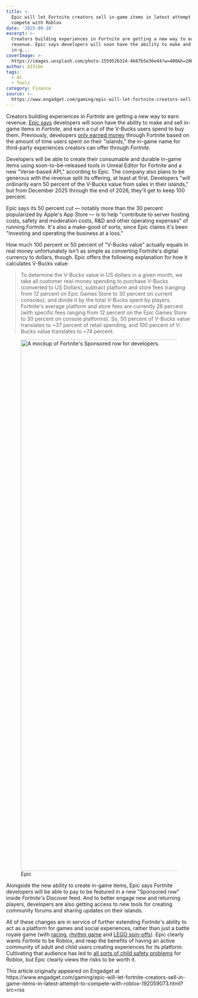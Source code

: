 ```yaml
---
title: >-
  Epic will let Fortnite creators sell in-game items in latest attempt to
  compete with Roblox
date: '2025-09-18'
excerpt: >-
  Creators building experiences in Fortnite are getting a new way to earn
  revenue. Epic says developers will soon have the ability to make and sell
  in-g...
coverImage: >-
  https://images.unsplash.com/photo-1559526324-4b87b5e36e44?w=400&h=200&fit=crop&auto=format
author: AIVibe
tags:
  - Ai
  - Tools
category: Finance
source: >-
  https://www.engadget.com/gaming/epic-will-let-fortnite-creators-sell-in-game-items-in-latest-attempt-to-compete-with-roblox-192059073.html?src=rss
---
```

<p>Creators building experiences in <em>Fortnite</em> are getting a new way to earn revenue. <a data-i13n="elm:context_link;elmt:doNotAffiliate;cpos:1;pos:1" class="no-affiliate-link" href="https://www.fortnite.com/news/fortnite-developers-will-soon-be-able-to-sell-in-game-items?lang=en-US">Epic says</a> developers will soon have the ability to make and sell in-game items in <em>Fortnite</em>, and earn a cut of the V-Bucks users spend to buy them. Previously, developers <a data-i13n="elm:context_link;elmt:doNotAffiliate;cpos:2;pos:1" class="no-affiliate-link" href="https://www.engadget.com/epic-will-share-40-percent-of-fortnite-purchase-revenue-with-creators-192924916.html">only earned money</a> through Fortnite based on the amount of time users spent on their &quot;islands,&quot; the in-game name for third-party experiences creators can offer through <em>Fortnite</em>.</p>
<p>Developers will be able to create their consumable and durable in-game items using soon-to-be-released tools in Unreal Editor for Fortnite and a new &quot;Verse-based API,&quot; according to Epic. The company also plans to be generous with the revenue split its offering, at least at first. Developers&nbsp;&quot;will ordinarily earn 50 percent of the V-Bucks value from sales in their islands,&quot; but from December 2025 through the end of 2026, they&#39;ll get to keep 100 percent.</p>
<span id="end-legacy-contents"></span><p>Epic says its 50 percent cut — notably more than the 30 percent popularized by Apple&#39;s App Store — is to help &quot;contribute to server hosting costs, safety and moderation costs, R&amp;D and other operating expenses&quot; of running <em>Fortnite</em>. It&#39;s also a make-good of sorts, since Epic claims it&#39;s been &quot;investing and operating the business at a loss.&quot;</p>
<p>How much 100 percent or 50 percent of &quot;V-Bucks value&quot; actually equals in real money unfortunately isn&#39;t as simple as converting Fortnite&#39;s digital currency to dollars, though. Epic offers the following explanation for how it calculates V-Bucks value:&nbsp;</p>
<blockquote><p>To determine the V-Bucks value in US dollars in a given month, we take all customer real-money spending to purchase V-Bucks (converted to US Dollars), subtract platform and store fees (ranging from 12 percent on Epic Games Store to 30 percent on current consoles), and divide it by the total V-Bucks spent by players. Fortnite&#39;s average platform and store fees are currently 26 percent (with specific fees ranging from 12 percent on the Epic Games Store to 30 percent on console platforms). So, 50 percent of V-Bucks value translates to ~37 percent of retail spending, and 100 percent of V-Bucks value translates to ~74 percent.</p></blockquote>
<figure><img src="https://s.yimg.com/os/creatr-uploaded-images/2025-09/54d4da40-94c1-11f0-bf7b-a0c76579211c" data-crop-orig-src="https://s.yimg.com/os/creatr-uploaded-images/2025-09/54d4da40-94c1-11f0-bf7b-a0c76579211c" style="height:1440px;width:2560px;" alt="A mockup of Fortnite&#39;s Sponsored row for developers." data-uuid="2f6c6d73-4357-34d2-9e1e-d63cc69b7e52"><figcaption></figcaption><div class="photo-credit">Epic</div></figure>
<p>Alongside the new ability to create in-game items, Epic says Fortnite developers will be able to pay to be featured in a new &quot;Sponsored row&quot; inside <em>Fortnite</em>&#39;s Discover feed. And to better engage new and returning players, developers are also getting access to new tools for creating community forums and sharing updates on their islands.</p>
<p>All of these changes are in service of&nbsp;further extending <em>Fortnite</em>&#39;s ability to act as a platform for games and social experiences, rather than just a battle royale game (with <a data-i13n="elm:context_link;elmt:doNotAffiliate;cpos:3;pos:1" class="no-affiliate-link" href="https://www.engadget.com/epic-games-shows-off-more-of-fortnites-rocket-racing-mode-ahead-of-its-launch-023944541.html">racing</a>, <a data-i13n="elm:context_link;elmt:doNotAffiliate;cpos:4;pos:1" class="no-affiliate-link" href="https://www.engadget.com/fortnite-festival-tries-to-bring-back-the-heyday-of-music-gaming-153624729.html">rhythm game</a> and <a data-i13n="elm:context_link;elmt:doNotAffiliate;cpos:5;pos:1" class="no-affiliate-link" href="https://www.engadget.com/fortnite-aims-at-the-survival-builder-crown-with-its-new-lego-mode-151433897.html">LEGO spin-offs</a>). Epic clearly wants <em>Fortnite</em> to be Roblox, and reap the benefits of having an active community of adult and child users creating experiences for its platform. Cultivating that audience has led to <a data-i13n="elm:context_link;elmt:doNotAffiliate;cpos:6;pos:1" class="no-affiliate-link" href="https://www.latimes.com/business/story/2025-08-15/roblox-faces-lawsuits-over-child-safety">all sorts of child safety problems</a> for Roblox,<em>&nbsp;</em>but Epic clearly views the risks to be worth it.</p>This article originally appeared on Engadget at https://www.engadget.com/gaming/epic-will-let-fortnite-creators-sell-in-game-items-in-latest-attempt-to-compete-with-roblox-192059073.html?src=rss
